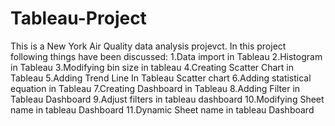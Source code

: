 # Tableau-Project

This is a New York Air Quality data analysis projevct. In this project following things have been discussed:
1.Data import in Tableau
2.Histogram in Tableau
3.Modifying bin size in tableau
4.Creating Scatter Chart in Tableau
5.Adding Trend Line In Tableau Scatter chart
6.Adding statistical equation in Tableau
7.Creating Dashboard in Tableau
8.Adding Filter in Tableau Dashboard
9.Adjust filters in tableau dashboard
10.Modifying Sheet name in tableau Dashboard
11.Dynamic Sheet name in tableau Dashboard
